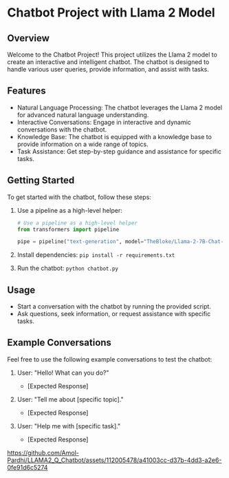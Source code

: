 # Chatbot Project with Llama 2 Model

## Overview

Welcome to the Chatbot Project! This project utilizes the Llama 2 model to create an interactive and intelligent chatbot. The chatbot is designed to handle various user queries, provide information, and assist with tasks.

## Features

- Natural Language Processing: The chatbot leverages the Llama 2 model for advanced natural language understanding.
- Interactive Conversations: Engage in interactive and dynamic conversations with the chatbot.
- Knowledge Base: The chatbot is equipped with a knowledge base to provide information on a wide range of topics.
- Task Assistance: Get step-by-step guidance and assistance for specific tasks.

## Getting Started

To get started with the chatbot, follow these steps:

1. Use a pipeline as a high-level helper:

    ```python
    # Use a pipeline as a high-level helper
    from transformers import pipeline

    pipe = pipeline("text-generation", model="TheBloke/Llama-2-7B-Chat-GGML")
    ```

2. Install dependencies: `pip install -r requirements.txt`
3. Run the chatbot: `python chatbot.py`

## Usage

- Start a conversation with the chatbot by running the provided script.
- Ask questions, seek information, or request assistance with specific tasks.

## Example Conversations

Feel free to use the following example conversations to test the chatbot:

1. User: "Hello! What can you do?"
   - [Expected Response]

2. User: "Tell me about [specific topic]."
   - [Expected Response]

3. User: "Help me with [specific task]."
   - [Expected Response]

https://github.com/Amol-Pardhi/LLAMA2_Q_Chatbot/assets/112005478/a41003cc-d37b-4dd3-a2e6-0fe91d6c5274
